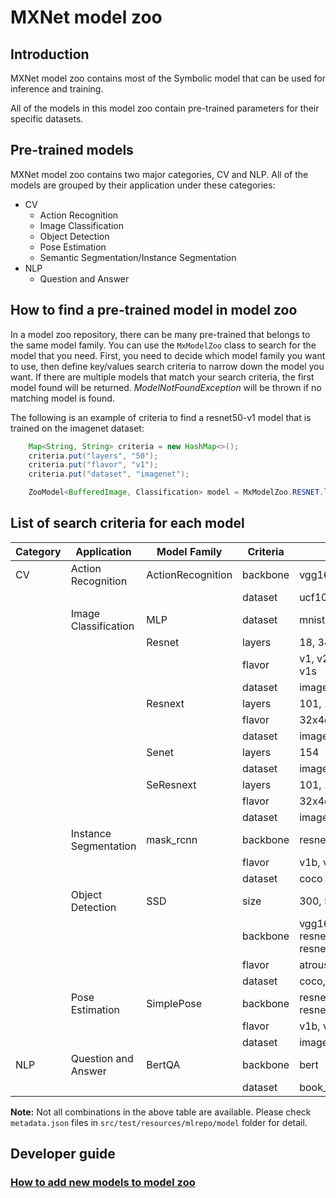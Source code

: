 # MXNet model zoo

## Introduction

MXNet model zoo contains most of the Symbolic model that can be used for inference and training.

All of the models in this model zoo contain pre-trained parameters for their specific datasets.

## Pre-trained models

MXNet model zoo contains two major categories, CV and NLP. All of the models are grouped by their application under these categories:

* CV
  * Action Recognition
  * Image Classification
  * Object Detection
  * Pose Estimation
  * Semantic Segmentation/Instance Segmentation
* NLP
  * Question and Answer

## How to find a pre-trained model in model zoo

In a model zoo repository, there can be many pre-trained that belongs to the same model family.
You can use the `MxModelZoo` class to search for the model that you need.
First, you need to decide which model family you want to use, then define key/values search criteria
to narrow down the model you want. If there are multiple models that match your search criteria, the first
model found will be returned. *ModelNotFoundException* will be thrown if no matching model is found.

The following is an example of criteria to find a resnet50-v1 model that is trained on the imagenet dataset:
```java
    Map<String, String> criteria = new HashMap<>();
    criteria.put("layers", "50");
    criteria.put("flavor", "v1");
    criteria.put("dataset", "imagenet");

    ZooModel<BufferedImage, Classification> model = MxModelZoo.RESNET.loadModel(criteria, device);
``` 

## List of search criteria for each model

| Category | Application           | Model Family      | Criteria | Possible values                                            |
|----------|-----------------------|-------------------|----------|------------------------------------------------------------|
| CV       | Action Recognition    | ActionRecognition | backbone | vgg16, inceptionv3                                         |
|          |                       |                   | dataset  | ucf101                                                     |
|          | Image Classification  | MLP               | dataset  | mnist                                                      |
|          |                       | Resnet            | layers   | 18, 34, 50, 101, 152                                       |
|          |                       |                   | flavor   | v1, v2, v1b, v1c, v1d, v1e, v1s                            |
|          |                       |                   | dataset  | imagenet, cifar10                                          |
|          |                       | Resnext           | layers   | 101, 150                                                   |
|          |                       |                   | flavor   | 32x4d, 64x4d                                               |
|          |                       |                   | dataset  | imagenet                                                   |
|          |                       | Senet             | layers   | 154                                                        |
|          |                       |                   | dataset  | imagenet                                                   |
|          |                       | SeResnext         | layers   | 101, 150                                                   |
|          |                       |                   | flavor   | 32x4d, 64x4d                                               |
|          |                       |                   | dataset  | imagenet                                                   |
|          | Instance Segmentation | mask_rcnn         | backbone | resnet18, resnet50, resnet101                              |
|          |                       |                   | flavor   | v1b, v1d                                                   |
|          |                       |                   | dataset  | coco                                                       |
|          | Object Detection      | SSD               | size     | 300, 512                                                   |
|          |                       |                   | backbone | vgg16, mobilenet, resnet18, resnet50, resnet101, resnet152 |
|          |                       |                   | flavor   | atrous, 1.0, v1, v2                                        |
|          |                       |                   | dataset  | coco, voc                                                  |
|          | Pose Estimation       | SimplePose        | backbone | resnet18, resnet50, resnet101, resnet152                   |
|          |                       |                   | flavor   | v1b, v1d                                                   |
|          |                       |                   | dataset  | imagenet                                                   |
| NLP      | Question and Answer   | BertQA            | backbone | bert                                                       |
|          |                       |                   | dataset  | book_corpus_wiki_en_uncased                                |

**Note:** Not all combinations in the above table are available. Please check `metadata.json` files
in `src/test/resources/mlrepo/model` folder for detail.

## Developer guide

### [How to add new models to model zoo](../../docs/development/add_model_to_model-zoo.md)
